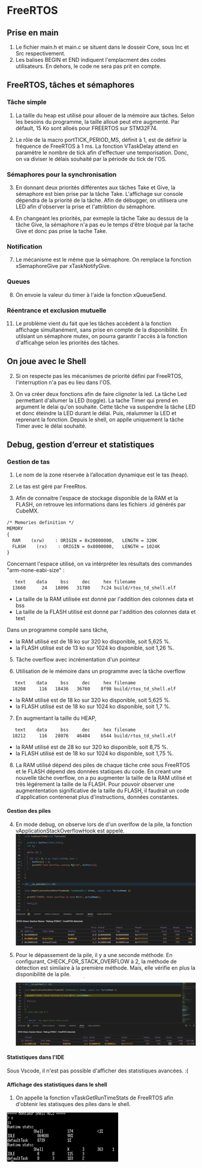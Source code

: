 # FreeRTOS

## Prise en main

1. Le fichier main.h et main.c se situent dans le dosseir Core, sous Inc et Src respectivement.
2. Les balises BEGIN et END indiquent l'emplacment des codes utilisateurs. En dehors, le code ne sera pas prit en compte.

## FreeRTOS, tâches et sémaphores

### Tâche simple

1. La taille du heap est utilisé pour allouer de la mémoire aux tâches. Selon les besoins du programme, la taille alloué peut etre augmenté. Par défault, 15 Ko sont alloés pour FREERTOS sur STM32F74.

2. Le rôle de la macro portTICK_PERIOD_MS, définit à 1, est de définir la fréquence de FreeRTOS à 1 ms.
   La fonction VTaskDelay attend en paramètre le nombre de tick afin d'effectuer une temporisation.
   Donc, on va diviser le délais souhaité par la période du tick de l'OS.

### Sémaphores pour la synchronisation

3. En donnant deux priorités différentes aux tâches Take et Give, la sémaphore est bien prise par la tâche Take.
L'affichage sur console dépendra de la priorité de la tâche. Afin de débugger, on utilisera une LED afin d'observer la prise et l'attribtion du sémaphore.

6. En changeant les priorités, par exmeple la tâche Take au dessus de la tâche Give, la sémaphore n'a pas eu le temps d'être bloqué par la tache Give et donc pas prise la tache Take.

### Notification

7. Le mécanisme est le même que la sémaphore. On remplace la fonction xSemaphoreGive par xTaskNotifyGive.


### Queues 

8. On envoie la valeur du timer à l'aide la fonction xQueueSend.


### Réentrance et exclusion mutuelle

11. Le problème vient du fait que les tâches accèdent à la fonction affichage simultanément, sans prise en compte de la disponibilité. En utilsiant un sémaphore mutex, on pourra garantir l'accès à la fonction d'afficahge selon les priorités des tâches.

## On joue avec le Shell

2. Si on respecte pas les mécanismes de priorité défini par FreeRTOS, l'interruption n'a pas eu lieu dans l'OS.

3. On va créer deux fonctions afin de faire clignoter la led.
La tâche Led permettant d'allumer la LED (toggle).
La tache Timer qui prend en argument le delai qu'on souhaite. Cette tâche va suspendre la tâche LED et donc éteindre la LED durant le délai. Puis, réalummer la LED et reprenant la fonction. 
Depuis le shell, on applle uniquement la tâche Timer avec le délai souhaité.


## Debug, gestion d’erreur et statistiques

### Gestion de tas

1. Le nom de la zone réservée à l’allocation dynamique est le tas (heap).

2. Le tas est géré par FreeRtos.

4. Afin de connaitre l'espace de stockage disponible de la RAM et la FLASH, on retrouve les informations dans les fichiers .id générés par CubeMX.

~~~
/* Memories definition */
MEMORY
{
  RAM    (xrw)    : ORIGIN = 0x20000000,   LENGTH = 320K
  FLASH    (rx)    : ORIGIN = 0x8000000,   LENGTH = 1024K
}
~~~

Concernant l'espace utilisé, on va intérpréter les résultats des commandes "arm-none-eabi-size" : 
~~~
   text    data     bss     dec     hex filename
  13660      24   18096   31780    7c24 build/rtos_td_shell.elf
~~~
- La taille de la RAM utilisée est donné par l'addition des colonnes data et bss
- La taille de la FLASH utilisé est donné par l'addition des colonnes data et text

Dans un programme compilé sans tâche, 
- la RAM utilisé est de 18 ko sur 320 ko disponible, soit 5,625 %.
- la FLASH utilisé est de 13 ko sur 1024 ko disponible, soit 1,26 %.


5. Tâche overflow avec incrémentation d'un pointeur

6. Utilisation de le mémoire dans un programme avec la tâche overflow
~~~
   text    data     bss     dec     hex filename
  18208     116   18436   36760    8f98 build/rtos_td_shell.elf
~~~
- la RAM utilisé est de 18 ko sur 320 ko disponible, soit 5,625 %.
- la FLASH utilisé est de 18 ko sur 1024 ko disponible, soit 1,7 %.

7. En augmentant la taille du HEAP,
~~~
   text    data     bss     dec     hex filename
  18212     116   28076   46404    b544 build/rtos_td_shell.elf
~~~

- la RAM utilisé est de 28 ko sur 320 ko disponible, soit 8,75 %.
- la FLASH utilisé est de 18 ko sur 1024 ko disponible, soit 1,75 %.

8. La RAM utilisé dépend des piles de chaque tâche crée sous FreeRTOS et le FLASH dépend des données statiques du code.
En creant une nouvelle tâche overflow, on a pu augmenter la taille de la RAM utilisé et très légérement la taille de la FLASH. Pour pouvoir observer une augmententation significative de la taille du FLASH, il faudrait un code d'application contenenat plus d'instructions, données constantes.


#### Gestion des piles 

4. En mode debug, on observe lors de d'un overlfow de la pile, la fonction vApplicationStackOverflowHook est appelé.
![Hook](src/Hook_overflow_1.png)

5. Pour le dépassement de la pile, il y a une seconde méthode.
En configurant, CHECK_FOR_STACK_OVERFLOW à 2, la méthode de détection est similaire à la première méthode. Mais, elle vérifie en plus la disponibilité de la pile.
![Hook](src/Hook_overflow_2.png)


#### Statistiques dans l'IDE

Sous Vscode, il n'est pas possible d'afficher des statistiques avancées. :(

#### Affichage des statistiques dans le shell  

1. On appelle la fonction vTaskGetRunTimeStats de FreeRTOS afin d'obtenir les statisques des piles dans le shell.

![Hook](src/Shell_stats.png)






